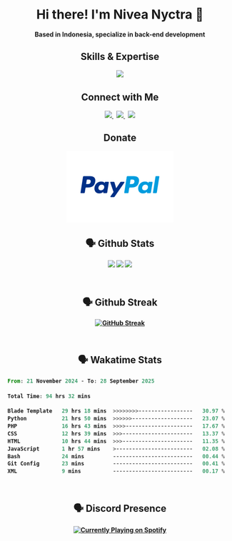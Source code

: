 <h1 align="center"><strong>Hi there! I'm Nivea Nyctra 👋</strong></h1>

<p align="center"><strong>Based in Indonesia, specialize in back-end development</strong></p>

<h2 align="center">Skills & Expertise</h2>

<p align=center>

<p align="center">
  <a href="#">
    <img src="https://skillicons.dev/icons?i=bootstrap,mysql,npm,php,laravel,html,css,stackoverflow,git,github&perline=12" />
  </a>
</p>

<h2 align="center"><b>Connect with Me</h2>

<p align="center">
  <a href="https://instagram.com/niveanyctra/" target="_blank">
    <img src="https://skillicons.dev/icons?i=instagram" />
  </a>&nbsp;
  <a href="https://discordapp.com/users/477805354865131520" target="_blank">
    <img src="https://skillicons.dev/icons?i=discord" />
  </a>&nbsp;
  <a href="https://twitter.com/niveanyctra" target="_blank">
    <img src="https://skillicons.dev/icons?i=twitter" />
  </a>
</p>

<h2 align="center"><b>Donate</h2>

<p align="center">
  <a href="https://www.paypal.com/paypalme/niveanyctra" target="_blank">
    <img src="https://raw.githubusercontent.com/datatrans/payment-logos/master/assets/apm/paypal.svg?sanitize=true" />
  </a>
</p>

<h2 align="center"><b>🗣️ Github Stats</b></h2>

<div align="center">
  <img height="180em" src="https://github-profile-summary-cards.vercel.app/api/cards/profile-details?username=niveanyctra&theme=dark" />
  <img height="180em" src="https://github-profile-summary-cards.vercel.app/api/cards/most-commit-language?username=niveanyctra&theme=dark"  />
  <img height="180em" src="https://github-readme-stats.vercel.app/api?username=niveanyctra&theme=dark&border_color=303030&border_radius=4"  />
</div>

&nbsp;

<h2 align="center"><b>🗣️ Github Streak</b></h2>
<p align="center">
<a href="https://git.io/streak-stats"><img src="https://streak-stats.demolab.com?user=niveanyctra&theme=github-dark-blue&border_radius=10&card_width=500&background=0E0E0E&border=303030" alt="GitHub Streak" /></a>
</p>
&nbsp;
<h2 align="center"><b>🗣️ Wakatime Stats</b></h2>
<!--START_SECTION:waka-->

```rust
From: 21 November 2024 - To: 28 September 2025

Total Time: 94 hrs 32 mins

Blade Template   29 hrs 18 mins  >>>>>>>>-----------------   30.97 %
Python           21 hrs 50 mins  >>>>>>-------------------   23.07 %
PHP              16 hrs 43 mins  >>>>---------------------   17.67 %
CSS              12 hrs 39 mins  >>>----------------------   13.37 %
HTML             10 hrs 44 mins  >>>----------------------   11.35 %
JavaScript       1 hr 57 mins    >------------------------   02.08 %
Bash             24 mins         -------------------------   00.44 %
Git Config       23 mins         -------------------------   00.41 %
XML              9 mins          -------------------------   00.17 %
```

<!--END_SECTION:waka-->
<!-- <p align="center">
<img alt="Nivea Nyctra wakatime stats" src="https://github-readme-stats.vercel.app/api/wakatime?username=niveanyctra&theme=dark&border_color=303030" />
</p> -->
&nbsp;
<h2 align="center"><b>🗣️ Discord Presence</b></h2>

<p align="center"><a href="https://discordapp.com/users/477805354865131520"><img align="center" src="https://lanyard.cnrad.dev/api/477805354865131520?showDisplayName=true" alt="Currently Playing on Spotify"></a></p>
<!-- &nbsp;
<h2 align="center">💖 Support 💖</h2>
<p align = "center"><a href="https://www.buymeacoffee.com/niveanyctra"> <img src="https://cdn.buymeacoffee.com/buttons/v2/default-yellow.png" height="50" width="210" alt="Sachu-Settan" /></a></p> -->
